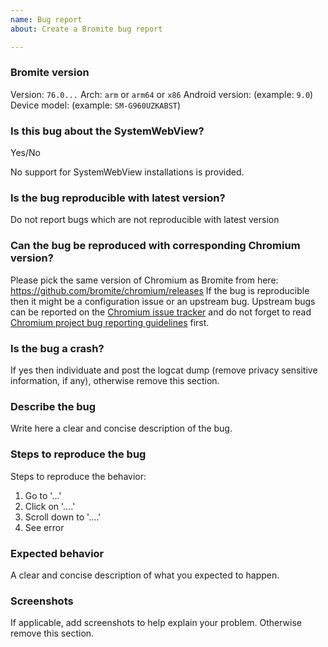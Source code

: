 ```yaml
---
name: Bug report
about: Create a Bromite bug report

---
```


### Bromite version

Version: `76.0...`
Arch: `arm` or `arm64` or `x86`
Android version: (example: `9.0`)
Device model: (example: `SM-G960UZKABST`)

### Is this bug about the SystemWebView?
Yes/No

No support for SystemWebView installations is provided.

### Is the bug reproducible with latest version?

Do not report bugs which are not reproducible with latest version

### Can the bug be reproduced with corresponding Chromium version?

Please pick the same version of Chromium as Bromite from here: https://github.com/bromite/chromium/releases
If the bug is reproducible then it might be a configuration issue or an upstream bug. Upstream bugs can be reported on the [Chromium issue tracker](https://bugs.chromium.org/p/chromium/issues/list) and do not forget to read [Chromium project bug reporting guidelines](https://www.chromium.org/for-testers/bug-reporting-guidelines) first.

### Is the bug a crash?

If yes then individuate and post the logcat dump (remove privacy sensitive information, if any), otherwise remove this section.

### Describe the bug

Write here a clear and concise description of the bug.

### Steps to reproduce the bug

Steps to reproduce the behavior:
1. Go to '...'
2. Click on '....'
3. Scroll down to '....'
4. See error

### Expected behavior

A clear and concise description of what you expected to happen.

### Screenshots

If applicable, add screenshots to help explain your problem. Otherwise remove this section.
